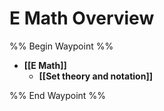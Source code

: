 # E Math Overview

%% Begin Waypoint %%
- **[[E Math]]**
	- **[[Set theory and notation]]**

%% End Waypoint %%